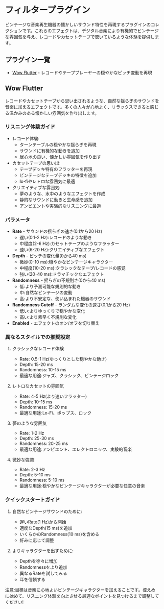 # フィルタープラグイン

ビンテージな音楽再生機器の懐かしいサウンド特性を再現するプラグインのコレクションです。これらのエフェクトは、デジタル音楽により有機的でビンテージな雰囲気を与え、レコードやカセットテープで聴いているような体験を提供します。

## プラグイン一覧

- [Wow Flutter](#wow-flutter) - レコードやテーププレーヤーの穏やかなピッチ変動を再現

## Wow Flutter

レコードやカセットテープから思い出されるような、自然な揺らぎのサウンドを音楽に加えるエフェクトです。多くの人々が心地よく、リラックスできると感じる温かみのある懐かしい雰囲気を作り出します。

### リスニング体験ガイド
- レコード体験:
  - ターンテーブルの穏やかな揺らぎを再現
  - サウンドに有機的な動きを追加
  - 居心地の良い、懐かしい雰囲気を作り出す
- カセットテープの思い出:
  - テープデッキ特有のフラッターを再現
  - ビンテージなテープデッキの特徴を追加
  - lo-fiやレトロな雰囲気に最適
- クリエイティブな雰囲気:
  - 夢のような、水中のようなエフェクトを作成
  - 静的なサウンドに動きと生命感を追加
  - アンビエントや実験的なリスニングに最適

### パラメータ
- **Rate** - サウンドの揺らぎの速さ(0.1から20 Hz)
  - 遅い(0.1-2 Hz):レコードのような動き
  - 中程度(2-6 Hz):カセットテープのようなフラッター
  - 速い(6-20 Hz):クリエイティブなエフェクト
- **Depth** - ピッチの変化量(0から40 ms)
  - 微妙(0-10 ms):穏やかなビンテージキャラクター
  - 中程度(10-20 ms):クラシックなテープ/レコードの感覚
  - 強い(20-40 ms):ドラマチックなエフェクト
- **Randomness** - 揺らぎの不規則さ(0から40 ms)
  - 低:より予測可能な規則的な動き
  - 中:自然なビンテージの変動
  - 高:より不安定な、使い込まれた機器のサウンド
- **Randomness Cutoff** - ランダムな変化の速さ(0.1から20 Hz)
  - 低い:よりゆっくりで穏やかな変化
  - 高い:より素早く不規則な変化
- **Enabled** - エフェクトのオン/オフを切り替え

### 異なるスタイルでの推奨設定

1. クラシックなレコード体験
   - Rate: 0.5-1 Hz(ゆっくりとした穏やかな動き)
   - Depth: 15-20 ms
   - Randomness: 10-15 ms
   - 最適な用途:ジャズ、クラシック、ビンテージロック

2. レトロなカセットの雰囲気
   - Rate: 4-5 Hz(より速いフラッター)
   - Depth: 10-15 ms
   - Randomness: 15-20 ms
   - 最適な用途:Lo-Fi、ポップス、ロック

3. 夢のような雰囲気
   - Rate: 1-2 Hz
   - Depth: 25-30 ms
   - Randomness: 20-25 ms
   - 最適な用途:アンビエント、エレクトロニック、実験的音楽

4. 微妙な強調
   - Rate: 2-3 Hz
   - Depth: 5-10 ms
   - Randomness: 5-10 ms
   - 最適な用途:穏やかなビンテージキャラクターが必要な任意の音楽

### クイックスタートガイド

1. 自然なビンテージサウンドのために:
   - 遅いRate(1 Hz)から開始
   - 適度なDepth(15 ms)を追加
   - いくらかのRandomness(10 ms)を含める
   - 好みに応じて調整

2. よりキャラクターを出すために:
   - Depthを徐々に増加
   - Randomnessをより追加
   - 異なるRateを試してみる
   - 耳を信頼する

注意:目標は音楽に心地よいビンテージキャラクターを加えることです。控えめに始めて、リスニング体験を向上させる最適なポイントを見つけるまで調整してください!
